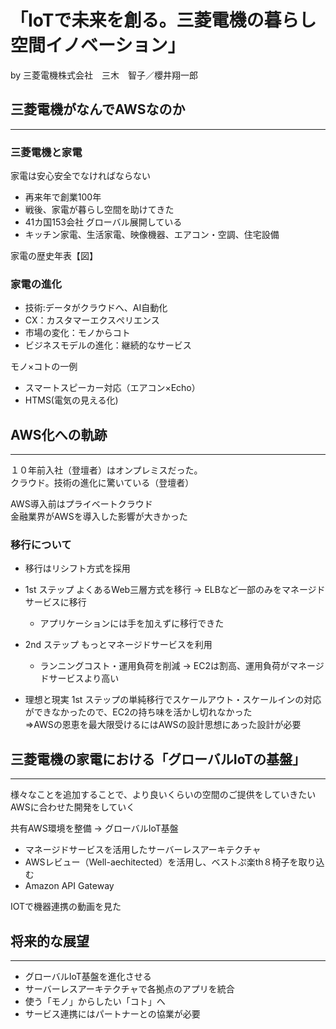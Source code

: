 # 「IoTで未来を創る。三菱電機の暮らし空間イノベーション」
by 三菱電機株式会社　三木　智子／櫻井翔一郎

## 三菱電機がなんでAWSなのか
---

### 三菱電機と家電
家電は安心安全でなければならない

* 再来年で創業100年
* 戦後、家電が暮らし空間を助けてきた
* 41カ国153会社 グローバル展開している
* キッチン家電、生活家電、映像機器、エアコン・空調、住宅設備

家電の歴史年表【図】

### 家電の進化

* 技術:データがクラウドへ、AI自動化
* CX：カスタマーエクスぺリエンス
* 市場の変化：モノからコト
* ビジネスモデルの進化：継続的なサービス

モノ×コトの一例

* スマートスピーカー対応（エアコン×Echo）
* HTMS(電気の見える化)


## AWS化への軌跡
---

１０年前入社（登壇者）はオンプレミスだった。  
クラウド。技術の進化に驚いている（登壇者）

AWS導入前はプライベートクラウド  
金融業界がAWSを導入した影響が大きかった

### 移行について

* 移行はリシフト方式を採用
* 1st ステップ よくあるWeb三層方式を移行 -> ELBなど一部のみをマネージドサービスに移行
    * アプリケーションには手を加えずに移行できた
* 2nd ステップ もっとマネージドサービスを利用
    * ランニングコスト・運用負荷を削減 -> EC2は割高、運用負荷がマネージドサービスより高い


* 理想と現実
1st ステップの単純移行でスケールアウト・スケールインの対応ができなかったので、EC2の持ち味を活かし切れなかった  
⇒AWSの恩恵を最大限受けるにはAWSの設計思想にあった設計が必要


## 三菱電機の家電における「グローバルIoTの基盤」
---
 
 様々なことを追加することで、より良いくらいの空間のご提供をしていきたい  
 AWSに合わせた開発をしていく

共有AWS環境を整備 -> グローバルIoT基盤

* マネージドサービスを活用したサーバーレスアーキテクチャ
* AWSレビュー（Well-aechitected）を活用し、ベストぷ楽th８椅子を取り込む
* Amazon API Gateway

IOTで機器連携の動画を見た

## 将来的な展望
---

* グローバルIoT基盤を進化させる
* サーバーレスアーキテクチャで各拠点のアプリを統合
* 使う「モノ」からしたい「コト」へ
* サービス連携にはパートナーとの協業が必要


